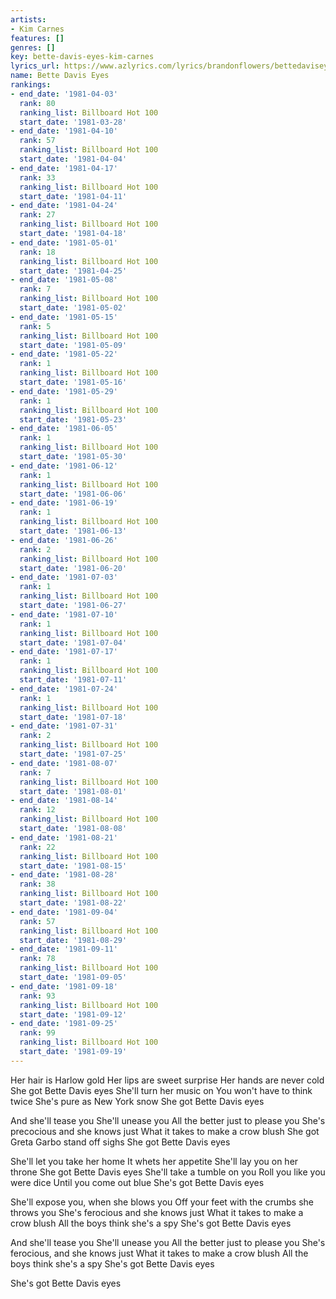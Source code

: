 ```yaml
---
artists:
- Kim Carnes
features: []
genres: []
key: bette-davis-eyes-kim-carnes
lyrics_url: https://www.azlyrics.com/lyrics/brandonflowers/bettedaviseyes.html
name: Bette Davis Eyes
rankings:
- end_date: '1981-04-03'
  rank: 80
  ranking_list: Billboard Hot 100
  start_date: '1981-03-28'
- end_date: '1981-04-10'
  rank: 57
  ranking_list: Billboard Hot 100
  start_date: '1981-04-04'
- end_date: '1981-04-17'
  rank: 33
  ranking_list: Billboard Hot 100
  start_date: '1981-04-11'
- end_date: '1981-04-24'
  rank: 27
  ranking_list: Billboard Hot 100
  start_date: '1981-04-18'
- end_date: '1981-05-01'
  rank: 18
  ranking_list: Billboard Hot 100
  start_date: '1981-04-25'
- end_date: '1981-05-08'
  rank: 7
  ranking_list: Billboard Hot 100
  start_date: '1981-05-02'
- end_date: '1981-05-15'
  rank: 5
  ranking_list: Billboard Hot 100
  start_date: '1981-05-09'
- end_date: '1981-05-22'
  rank: 1
  ranking_list: Billboard Hot 100
  start_date: '1981-05-16'
- end_date: '1981-05-29'
  rank: 1
  ranking_list: Billboard Hot 100
  start_date: '1981-05-23'
- end_date: '1981-06-05'
  rank: 1
  ranking_list: Billboard Hot 100
  start_date: '1981-05-30'
- end_date: '1981-06-12'
  rank: 1
  ranking_list: Billboard Hot 100
  start_date: '1981-06-06'
- end_date: '1981-06-19'
  rank: 1
  ranking_list: Billboard Hot 100
  start_date: '1981-06-13'
- end_date: '1981-06-26'
  rank: 2
  ranking_list: Billboard Hot 100
  start_date: '1981-06-20'
- end_date: '1981-07-03'
  rank: 1
  ranking_list: Billboard Hot 100
  start_date: '1981-06-27'
- end_date: '1981-07-10'
  rank: 1
  ranking_list: Billboard Hot 100
  start_date: '1981-07-04'
- end_date: '1981-07-17'
  rank: 1
  ranking_list: Billboard Hot 100
  start_date: '1981-07-11'
- end_date: '1981-07-24'
  rank: 1
  ranking_list: Billboard Hot 100
  start_date: '1981-07-18'
- end_date: '1981-07-31'
  rank: 2
  ranking_list: Billboard Hot 100
  start_date: '1981-07-25'
- end_date: '1981-08-07'
  rank: 7
  ranking_list: Billboard Hot 100
  start_date: '1981-08-01'
- end_date: '1981-08-14'
  rank: 12
  ranking_list: Billboard Hot 100
  start_date: '1981-08-08'
- end_date: '1981-08-21'
  rank: 22
  ranking_list: Billboard Hot 100
  start_date: '1981-08-15'
- end_date: '1981-08-28'
  rank: 38
  ranking_list: Billboard Hot 100
  start_date: '1981-08-22'
- end_date: '1981-09-04'
  rank: 57
  ranking_list: Billboard Hot 100
  start_date: '1981-08-29'
- end_date: '1981-09-11'
  rank: 78
  ranking_list: Billboard Hot 100
  start_date: '1981-09-05'
- end_date: '1981-09-18'
  rank: 93
  ranking_list: Billboard Hot 100
  start_date: '1981-09-12'
- end_date: '1981-09-25'
  rank: 99
  ranking_list: Billboard Hot 100
  start_date: '1981-09-19'
---
```


Her hair is Harlow gold
Her lips are sweet surprise
Her hands are never cold
She got Bette Davis eyes
She'll turn her music on
You won't have to think twice
She's pure as New York snow
She got Bette Davis eyes

And she'll tease you
She'll unease you
All the better just to please you
She's precocious and she knows just
What it takes to make a crow blush
She got Greta Garbo stand off sighs
She got Bette Davis eyes

She'll let you take her home
It whets her appetite
She'll lay you on her throne
She got Bette Davis eyes
She'll take a tumble on you
Roll you like you were dice
Until you come out blue
She's got Bette Davis eyes

She'll expose you, when she blows you
Off your feet with the crumbs she throws you
She's ferocious and she knows just
What it takes to make a crow blush
All the boys think she's a spy
She's got Bette Davis eyes

And she'll tease you
She'll unease you
All the better just to please you
She's ferocious, and she knows just
What it takes to make a crow blush
All the boys think she's a spy
She's got Bette Davis eyes

She's got Bette Davis eyes



